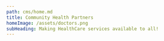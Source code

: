 ```yaml
---
path: cms/home.md
title: Community Health Partners
homeImage: /assets/doctors.png
subHeading: Making HealthCare services available to all!
---
```



